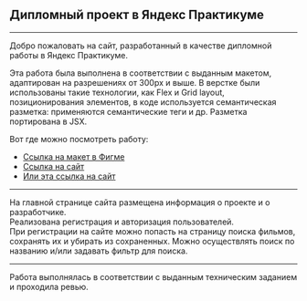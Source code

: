 ## Дипломный проект в Яндекс Практикуме
-----
Добро пожаловать на сайт, разработанный в качестве дипломной работы в Яндекс Практикуме.

Эта работа была выполнена в соответствии с выданным макетом, адаптирован на разрешениях от 300px и выше. В верстке были использованы такие технологии, как Flex и Grid layout, позиционирования элементов, в коде используется семантическая разметка: применяются семантические теги и др. Разметка портирована в JSX.

Вот где можно посмотреть работу:

* [Ссылка на макет в Фигме](https://www.figma.com/file/7mJj9Lj2Xt6UJxnti6hkYI/DiplomaMaket?node-id=891-3857&t=WXQcIHW9AEu548lK-0)
* [Cсылка на сайт](https://movie.svesha.nomoredomains.monster/) 
* [Или эта ссылка на сайт](https://elena-cake.github.io/movies-explorer-frontend/)

-----

На главной странице сайта размещена информация о проекте и о разработчике.  
Реализована регистрация и авторизация пользователей.  
При регистрации на сайте можно попасть на страницу поиска фильмов, сохранять их и убирать из сохраненных. Можно осуществлять поиск по названию и/или задавать фильтр для поиска.

-----

Работа выполнялась в соответствии с выданным техническим заданием и проходила ревью.
